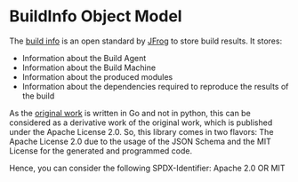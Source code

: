 # BuildInfo Object Model

The [build info](https://buildinfo.org) is an open standard by [JFrog](https://jfrog.io) to store build results. It stores:
- Information about the Build Agent
- Information about the Build Machine
- Information about the produced modules
- Information about the dependencies required to reproduce the results of the build

As the [original work](https://github.com/jfrog/build-info-go) is written in Go and not in python,
this can be considered as a derivative work of the original work, which is published under the Apache License 2.0. So, 
this library comes in two flavors: The Apache License 2.0 due to the usage of the JSON Schema and the MIT License
for the generated and programmed code.

Hence, you can consider the following SPDX-Identifier: Apache 2.0 OR MIT

